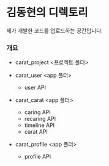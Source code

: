 # 김동현의 디렉토리

제가 개발한 코드를 업로드하는 공간입니다.   

### 개요

- carat_project <프로젝트 폴더>

- carat_user <app 폴더>
    - user API
- carat_carat <app 폴더>
    - caring API
    - recaring API
    - timeline API
    - carat API
- carat_profile <app 폴더>
    - profile API